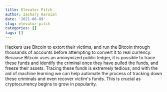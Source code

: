 ```yaml
---
title: Elevator Pitch
author: Zachary Haroian
date: '2021-06-09'
slug: elevator-pitch
categories: []
tags: []
---
```


Hackers use Bitcoin to extort their victims, and run the Bitcoin through thousands of accounts before attempting to convert it to real currency. Because Bitcoin uses an anonymized public ledger, it is possible to trace these funds and identify the criminal once they have pulled the funds, and freeze their assets. Tracing these funds is extremely tedious, and with the aid of machine learning we can help automate the process of tracking down these criminals and even recover victim's funds. This is crucial as cryptocurrency begins to grow in popularity.
